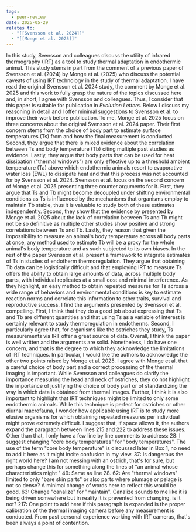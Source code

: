 ```yaml
---
tags:
  - peer-review
date: 2025-05-29
relates to:
  - "[[Svensson et al. 2024]]"
  - "[[Monge et al. 2025]]"
---
```

In this study, Svensson and colleagues discuss the utility of infrared thermography (IRT) as a tool to study thermal adaptation in endothermic animal. This study stems in part from the comment of a previous paper of Svensson et al. (2024) by Monge et al. (2025) who discuss the potential caveats of using IRT technology in the study of thermal adaptation. I have read the original Svensson et al. 2024 study, the comment by Monge et al. 2025 and this work to fully grasp the nature of the topics discussed here and, in short, I agree with Svensson and colleagues.  Thus, I consider that this paper is suitable for publication in *Evolution Letters*. Below I discuss my reasoning in detail and I offer minimal suggestions to Svensson et al. to improve their work before publication. 
To me, Monge et al. 2025 focus on three concerns about the original Svensson et al. 2024 paper.  Their first concern stems from the choice of body part to estimate surface temperatures (Ts) from and how the final measurement is conducted. Second, they argue that there is mixed evidence about the correlation between Ts and body temperature (Tb) citing multiple past studies  as evidence. Lastly, they argue that body parts that can be used for heat dissipation ("thermal windows") are only effective up to a threshold ambient temperature (Ta) above which endothermic animals resort to evaporative water loss (EWL) to dissipate heat and that this process was not accounted for by Svensson et al. 2024. 
Svensson et al. focus on the second concern of Monge et al. 2025 presenting three counter arguments for it. First, they argue that Ts and Tb might become decoupled under shifting environmental conditions as Ts is influenced by the mechanisms that organisms employ to maintain Tb stable, thus it is valuable to study both of these estimates independently. Second, they show that the evidence by  presented by Monge et al. 2025 about the lack of correlation between Ts and Tb might not be so definitive as  multiple other studies show positive and strong correlations between Ts and Tb. Lastly, they reason that given the impossibility to measure an animal's body temperature across all body parts at once, any method used to estimate Tb will be a proxy for the whole animal's body temperature and as such subjected to its own biases. 
In the rest of the paper Svensson et al. present a framework to integrate estimates of Ts in studies of endotherm thermoregulation. They argue that obtaining Tb data can be logistically difficult and that employing IRT to measure Ts offers the ability to obtain large amounts of data, across multiple body parts, with individual replicates at a small cost and minimal interference. As they highlight, an easy method to obtain repeated measures for Ts across a wide range of behaviors and environmental conditions is key to estimate reaction norms and correlate this information to other traits, survival and reproductive success. I find the arguments presented by Svensson et al. compelling. First, I think that they do a good job about expressing that Ts and Tb are different quantities and that using Ts as a variable of interest is certainly relevant to study thermoregulation in endotherms. Second, I particularly agree that, for organisms like the ostriches they study, Ts measurements via IRT offer a great source of data. Overall, I think the paper is well written and the arguments are solid. 
Nonetheless, I do have one concern, and that is the degree to which they acknowledge the limitations of IRT techniques.  In  particular, I would like the authors to acknowledge the other two points raised by Monge et al. 2025. I agree with Monge et al. that a careful choice of body part and a correct processing of the thermal imaging is important. While Svensson and colleagues do clarify the importance measuring the head and neck of ostriches, they do not highlight the importance of justifying the choice of body part or of standardizing the way in which data is obtained from thermal images. Further, I think it is also important to highlight that IRT techniques might be limited to only some endothermic animals. While this technique is perfect for ostriches or other diurnal macrofauna, I wonder how applicable using IRT is to study more elusive organisms for which obtaining repeated measures per individual might prove  extremely difficult.  I suggest that, if space allows it, the authors expand the paragraph between lines 215 and 222 to address these issues. 
Other than that, I only have a few line by line comments to address: 
28: I suggest changing "core body temperatures" for "body temperatures". The use of the term "core body temperature" is discussed later in Box 1, no need to add it here as it might incite confusion in my view. 
37: Is dangerous the right world here? I am not messing with an ostrich, that's for sure, but perhaps change this for something along the lines of "an animal whose characteristics might "
49:  Same as line 28. 
62: Are "thermal windows" limited to only "bare skin parts" or also parts where plumage or pelage is not so dense? A minimal change of words here to reflect this would be good. 
63: Change "canalize" for "maintain". Canalize sounds to me like it is being driven somewhere but in reality it is prevented from changing, is it not? 
217: One point to add here if this paragraph is expanded is the proper calibration of the thermal imaging camera before any measurement is conducted. From past personal experience working with IRT cameras, that's been always a point of contention. 

